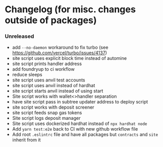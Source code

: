# Changelog (for misc. changes outside of packages)

### Unreleased

- add `--no-daemon` workaround to fix turbo (see https://github.com/vercel/turbo/issues/4137)
- site script uses explicit block time instead of automine
- site script prints handler address
- add foundryup to ci workflow
- reduce sleeps
- site script uses anvil test accounts
- site script uses anvil instead of hardhat
- site script starts anvil instead of using start
- Site script works with wallet<>handler separation
- have site script pass in subtree updater address to deploy script
- site script works with deposit screener
- site script feeds snap gas tokens
- Site script logs deposit manager
- Site script uses dockerized hardhat instead of `npx hardhat node`
- Add `yarn test:e2e` back to CI with new github workflow file
- Add root `.eslintrc` file and have all packages but `contracts` and `site` inherit from it
